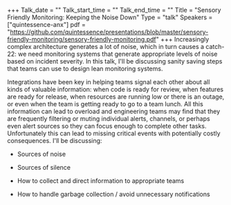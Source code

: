 +++
Talk_date = ""
Talk_start_time = ""
Talk_end_time = ""
Title = "Sensory Friendly Monitoring: Keeping the Noise Down"
Type = "talk"
Speakers = ["quintessence-anx"]
pdf = "https://github.com/quintessence/presentations/blob/master/sensory-friendly-monitoring/sensory-friendly-monitoring.pdf"
+++
Increasingly complex architecture generates a lot of noise, which in turn causes a catch-22: we need monitoring systems that generate appropriate levels of noise based on incident severity. In this talk, I'll be discussing sanity saving steps that teams can use to design lean monitoring systems.

Integrations have been key in helping teams signal each other about all kinds of valuable information: when code is ready for review, when features are ready for release, when resources are running low or there is an outage, or even when the team is getting ready to go to a team lunch. All this information can lead to overload and engineering teams may find that they are frequently filtering or muting individual alerts, channels, or perhaps even alert sources so they can focus enough to complete other tasks. Unfortunately this can lead to missing critical events with potentially costly consequences. I'll be discussing:



* Sources of noise

* Sources of silence

* How to collect and direct information to appropriate teams

* How to handle garbage collection / avoid unnecessary notifications


